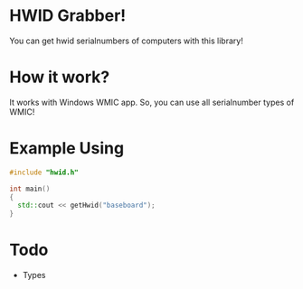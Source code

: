# HWID Grabber!
You can get hwid serialnumbers of computers with this library!

# How it work?
It works with Windows WMIC app. So, you can use all serialnumber types of WMIC!

# Example Using

```cpp
#include "hwid.h"

int main()
{
  std::cout << getHwid("baseboard");
}
```


# Todo

 - Types
